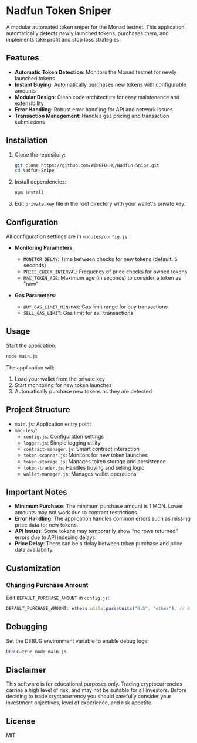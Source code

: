 # Nadfun Token Sniper

A modular automated token sniper for the Monad testnet. This application automatically detects newly launched tokens, purchases them, and implements take profit and stop loss strategies.

## Features

- **Automatic Token Detection**: Monitors the Monad testnet for newly launched tokens
- **Instant Buying**: Automatically purchases new tokens with configurable amounts
- **Modular Design**: Clean code architecture for easy maintenance and extensibility
- **Error Handling**: Robust error handling for API and network issues
- **Transaction Management**: Handles gas pricing and transaction submissions

## Installation

1. Clone the repository:

   ```bash
   git clone https://github.com/WINGFO-HQ/Nadfun-Snipe.git
   cd Nadfun-Snipe
   ```

2. Install dependencies:

   ```bash
   npm install
   ```

3. Edit `private.key` file in the root directory with your wallet's private key.

## Configuration

All configuration settings are in `modules/config.js`:

- **Monitoring Parameters**:

  - `MONITOR_DELAY`: Time between checks for new tokens (default: 5 seconds)
  - `PRICE_CHECK_INTERVAL`: Frequency of price checks for owned tokens
  - `MAX_TOKEN_AGE`: Maximum age (in seconds) to consider a token as "new"

- **Gas Parameters**:
  - `BUY_GAS_LIMIT_MIN/MAX`: Gas limit range for buy transactions
  - `SELL_GAS_LIMIT`: Gas limit for sell transactions

## Usage

Start the application:

```bash
node main.js
```

The application will:

1. Load your wallet from the private key
2. Start monitoring for new token launches
3. Automatically purchase new tokens as they are detected

## Project Structure

- `main.js`: Application entry point
- `modules/`:
  - `config.js`: Configuration settings
  - `logger.js`: Simple logging utility
  - `contract-manager.js`: Smart contract interaction
  - `token-scanner.js`: Monitors for new token launches
  - `token-storage.js`: Manages token storage and persistence
  - `token-trader.js`: Handles buying and selling logic
  - `wallet-manager.js`: Manages wallet operations

## Important Notes

- **Minimum Purchase**: The minimum purchase amount is 1 MON. Lower amounts may not work due to contract restrictions.
- **Error Handling**: The application handles common errors such as missing price data for new tokens.
- **API Issues**: Some tokens may temporarily show "no rows returned" errors due to API indexing delays.
- **Price Delay**: There can be a delay between token purchase and price data availability.

## Customization

### Changing Purchase Amount

Edit `DEFAULT_PURCHASE_AMOUNT` in `config.js`:

```javascript
DEFAULT_PURCHASE_AMOUNT: ethers.utils.parseUnits("0.5", "ether"), // 0.5 MON
```

## Debugging

Set the DEBUG environment variable to enable debug logs:

```bash
DEBUG=true node main.js
```

## Disclaimer

This software is for educational purposes only. Trading cryptocurrencies carries a high level of risk, and may not be suitable for all investors. Before deciding to trade cryptocurrency you should carefully consider your investment objectives, level of experience, and risk appetite.

## License

MIT
